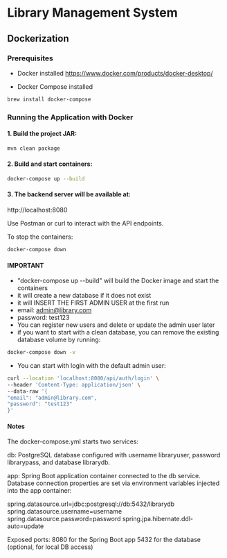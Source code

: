 # Library Management System


## Dockerization


### Prerequisites


- Docker installed
https://www.docker.com/products/docker-desktop/

- Docker Compose installed
```bash
brew install docker-compose
```

### Running the Application with Docker


#### 1. Build the project JAR:


```bash
mvn clean package
```


#### 2. Build and start containers:


```bash
docker-compose up --build
```


#### 3. The backend server will be available at:


http://localhost:8080


Use Postman or curl to interact with the API endpoints.


To stop the containers:


```bash
docker-compose down
```


#### IMPORTANT
- "docker-compose up --build" will build the Docker image and start the containers
- it will create a new database if it does not exist
- it will INSERT THE FIRST ADMIN USER at the first run
- email: admin@library.com
- password: test123
- You can register new users and delete or update the admin user later
- if you want to start with a clean database, you can remove the existing database volume by running:


```bash
docker-compose down -v
```


- You can start with login with the default admin user:


```bash
curl --location 'localhost:8080/api/auth/login' \
--header 'Content-Type: application/json' \
--data-raw '{
"email": "admin@library.com",
"password": "test123"
}'
```




#### Notes


The docker-compose.yml starts two services:


db: PostgreSQL database configured with username libraryuser, password librarypass, and database librarydb.


app: Spring Boot application container connected to the db service.
Database connection properties are set via environment variables injected into the app container:


spring.datasource.url=jdbc:postgresql://db:5432/librarydb
spring.datasource.username=username
spring.datasource.password=password
spring.jpa.hibernate.ddl-auto=update


Exposed ports:
8080 for the Spring Boot app
5432 for the database (optional, for local DB access)
